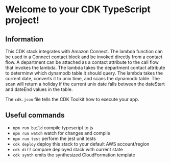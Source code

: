 # Welcome to your CDK TypeScript project!

## Information

This CDK stack integrates with Amazon Connect. The lambda function can be used in a Connect contact block and be invoked directly from a contact flow. A department can be attached as a contact attribute to the call flow that invokes the lambda. The lambda takes the department contact attribute to determinw which dynamodb table it should query. The lambda takes the current date, converts it to unix time, and scans the dynamodb table. The scan will return a holiday if the current unix date falls between the dateStart and dateEnd values in the table.

The `cdk.json` file tells the CDK Toolkit how to execute your app.

## Useful commands

- `npm run build` compile typescript to js
- `npm run watch` watch for changes and compile
- `npm run test` perform the jest unit tests
- `cdk deploy` deploy this stack to your default AWS account/region
- `cdk diff` compare deployed stack with current state
- `cdk synth` emits the synthesized CloudFormation template
